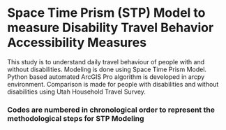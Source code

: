 # Space Time Prism (STP) Model to measure Disability Travel Behavior Accessibility Measures
This study is to understand daily travel behaviour of people with and without disabilities. Modeling is done using Space Time Prism Model. Python based automated ArcGIS Pro algorithm is developed in arcpy environment. Comparison is made for people with disabilities and without disabilities using Utah Household Travel Survey.
### Codes are numbered in chronological order to represent the methodological steps for STP Modeling
